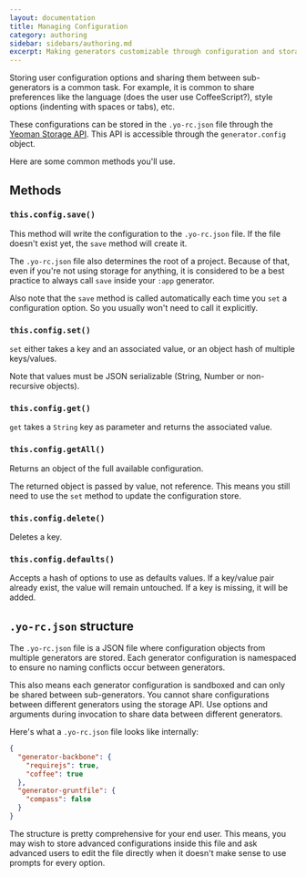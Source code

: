 ```yaml
---
layout: documentation
title: Managing Configuration
category: authoring
sidebar: sidebars/authoring.md
excerpt: Making generators customizable through configuration and storage
---
```


Storing user configuration options and sharing them between sub-generators is a common task. For example, it is common to share preferences like the language (does the user use CoffeeScript?), style options (indenting with spaces or tabs), etc.

These configurations can be stored in the `.yo-rc.json` file through the [Yeoman Storage API](http://yeoman.io/generator/Storage.html). This API is accessible through the `generator.config` object.

Here are some common methods you'll use.

## Methods

### `this.config.save()`

This method will write the configuration to the `.yo-rc.json` file. If the file doesn't exist yet, the `save` method will create it.

The `.yo-rc.json` file also determines the root of a project. Because of that, even if you're not using storage for anything, it is considered to be a best practice to always call `save` inside your `:app` generator.

Also note that the `save` method is called automatically each time you `set` a configuration option. So you usually won't need to call it explicitly.

### `this.config.set()`

`set` either takes a key and an associated value, or an object hash of multiple keys/values.

Note that values must be JSON serializable (String, Number or non-recursive objects).

### `this.config.get()`

`get` takes a `String` key as parameter and returns the associated value.

### `this.config.getAll()`

Returns an object of the full available configuration.

The returned object is passed by value, not reference. This means you still need to use the `set` method to update the configuration store.

### `this.config.delete()`

Deletes a key.

### `this.config.defaults()`

Accepts a hash of options to use as defaults values. If a key/value pair already exist, the value will remain untouched. If a key is missing, it will be added.

## `.yo-rc.json` structure

The `.yo-rc.json` file is a JSON file where configuration objects from multiple generators are stored. Each generator configuration is namespaced to ensure no naming conflicts occur between generators.

This also means each generator configuration is sandboxed and can only be shared between sub-generators. You cannot share configurations between different generators using the storage API. Use options and arguments during invocation to share data between different generators.

Here's what a `.yo-rc.json` file looks like internally:

```json
{
  "generator-backbone": {
    "requirejs": true,
    "coffee": true
  },
  "generator-gruntfile": {
    "compass": false
  }
}
```

The structure is pretty comprehensive for your end user. This means, you may wish to store advanced configurations inside this file and ask advanced users to edit the file directly when it doesn't make sense to use prompts for every option.

